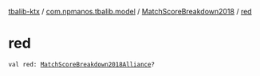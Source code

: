 [tbalib-ktx](../../index.md) / [com.npmanos.tbalib.model](../index.md) / [MatchScoreBreakdown2018](index.md) / [red](./red.md)

# red

`val red: `[`MatchScoreBreakdown2018Alliance`](../-match-score-breakdown2018-alliance/index.md)`?`
